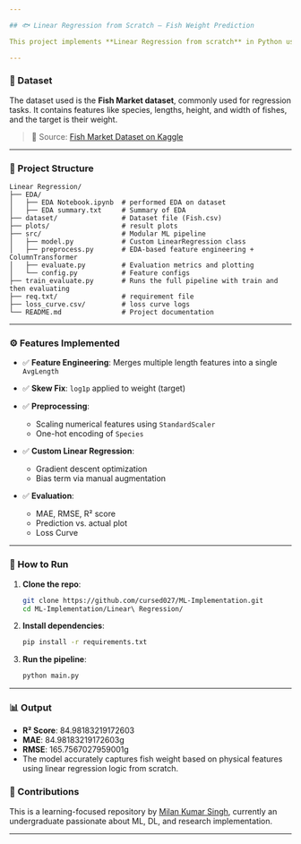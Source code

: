 ```yaml
---

## 🐟 Linear Regression from Scratch – Fish Weight Prediction

This project implements **Linear Regression from scratch** in Python using NumPy, without relying on Scikit-learn’s built-in estimators. It serves as a part of a broader repository to showcase machine learning algorithms implemented manually — with proper EDA, preprocessing, model training, and evaluation.

---
```

### 📌 Dataset
The dataset used is the **Fish Market dataset**, commonly used for regression tasks. It contains features like species, lengths, height, and width of fishes, and the target is their weight.
> 📄 Source: [Fish Market Dataset on Kaggle](https://www.kaggle.com/datasets/aungpyaeap/fish-market)
---

### 📁 Project Structure

```
Linear Regression/
├── EDA/
│   ├── EDA Notebook.ipynb  # performed EDA on dataset
│   ├── EDA summary.txt     # Summary of EDA
├── dataset/                # Dataset file (Fish.csv)
├── plots/                  # result plots
├── src/                    # Modular ML pipeline
│   ├── model.py            # Custom LinearRegression class
│   ├── preprocess.py       # EDA-based feature engineering + ColumnTransformer
│   ├── evaluate.py         # Evaluation metrics and plotting
│   └── config.py           # Feature configs
├── train_evaluate.py       # Runs the full pipeline with train and then evaluating
├── req.txt/                # requirement file
├── loss_curve.csv/         # loss curve logs
└── README.md               # Project documentation
```

---

### ⚙️ Features Implemented

* ✅ **Feature Engineering**: Merges multiple length features into a single `AvgLength`
* ✅ **Skew Fix**: `log1p` applied to weight (target)
* ✅ **Preprocessing**:

  * Scaling numerical features using `StandardScaler`
  * One-hot encoding of `Species`
* ✅ **Custom Linear Regression**:

  * Gradient descent optimization
  * Bias term via manual augmentation
* ✅ **Evaluation**:

  * MAE, RMSE, R² score
  * Prediction vs. actual plot
  * Loss Curve

---

### 🚀 How to Run

1. **Clone the repo**:

   ```bash
   git clone https://github.com/cursed027/ML-Implementation.git
   cd ML-Implementation/Linear\ Regression/
   ```

2. **Install dependencies**:

   ```bash
   pip install -r requirements.txt
   ```

3. **Run the pipeline**:

   ```bash
   python main.py
   ```

---

### 📊 Output

* **R² Score**: 84.98183219172603
* **MAE**: 84.98183219172603g
* **RMSE**: 165.7567027959001g
* The model accurately captures fish weight based on physical features using linear regression logic from scratch.


### 🤝 Contributions

This is a learning-focused repository by [Milan Kumar Singh](https://github.com/cursed027), currently an undergraduate passionate about ML, DL, and research implementation.

---
